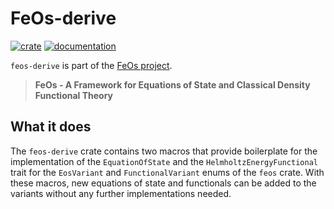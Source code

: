 # FeOs-derive

[![crate](https://img.shields.io/crates/v/feos-derive.svg)](https://crates.io/crates/feos-derive)
[![documentation](https://docs.rs/feos-derive/badge.svg)](https://docs.rs/feos-derive)

`feos-derive` is part of the [FeOs project](https://github.com/feos-org/feos).

> **FeOs - A Framework for Equations of State and Classical Density Functional Theory**

## What it does

The `feos-derive` crate contains two macros that provide boilerplate for the implementation of the `EquationOfState` and the `HelmholtzEnergyFunctional` trait for the `EosVariant` and `FunctionalVariant` enums of the `feos` crate. With these macros, new equations of state and functionals can be added to the variants without any further implementations needed.


